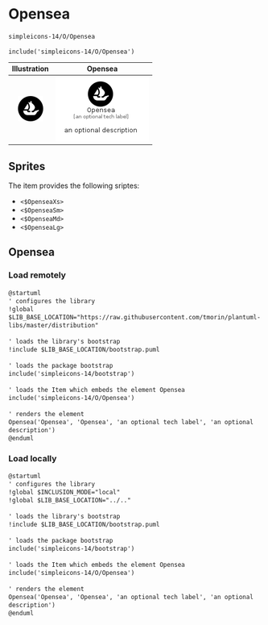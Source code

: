 # Opensea


```text
simpleicons-14/O/Opensea
```

```text
include('simpleicons-14/O/Opensea')
```



| Illustration | Opensea |
| :---: | :---: |
| ![illustration for Illustration](../../simpleicons-14/O/Opensea.png) | ![illustration for Opensea](../../simpleicons-14/O/Opensea.Local.png) |



## Sprites
The item provides the following sriptes:

- `<$OpenseaXs>`
- `<$OpenseaSm>`
- `<$OpenseaMd>`
- `<$OpenseaLg>`





## Opensea

### Load remotely
```plantuml
@startuml
' configures the library
!global $LIB_BASE_LOCATION="https://raw.githubusercontent.com/tmorin/plantuml-libs/master/distribution"

' loads the library's bootstrap
!include $LIB_BASE_LOCATION/bootstrap.puml

' loads the package bootstrap
include('simpleicons-14/bootstrap')

' loads the Item which embeds the element Opensea
include('simpleicons-14/O/Opensea')

' renders the element
Opensea('Opensea', 'Opensea', 'an optional tech label', 'an optional description')
@enduml
```

### Load locally
```plantuml
@startuml
' configures the library
!global $INCLUSION_MODE="local"
!global $LIB_BASE_LOCATION="../.."

' loads the library's bootstrap
!include $LIB_BASE_LOCATION/bootstrap.puml

' loads the package bootstrap
include('simpleicons-14/bootstrap')

' loads the Item which embeds the element Opensea
include('simpleicons-14/O/Opensea')

' renders the element
Opensea('Opensea', 'Opensea', 'an optional tech label', 'an optional description')
@enduml
```

